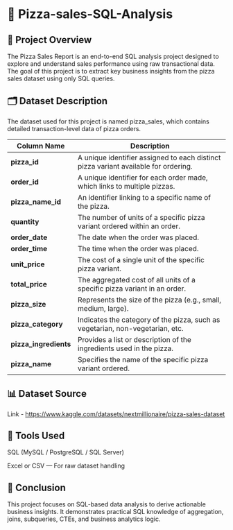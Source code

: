 # 🍕 Pizza-sales-SQL-Analysis

## 📘 Project Overview

The Pizza Sales Report is an end-to-end SQL analysis project designed to explore and understand sales performance using raw transactional data.
The goal of this project is to extract key business insights from the pizza sales dataset using only SQL queries.


## 🗂️ Dataset Description

The dataset used for this project is named pizza_sales, which contains detailed transaction-level data of pizza orders.

| Column Name           | Description                                                                               |
| --------------------- | ----------------------------------------------------------------------------------------  |
| **pizza_id**          | A unique identifier assigned to each distinct pizza variant available for ordering.       |
| **order_id**          | A unique identifier for each order made, which links to multiple pizzas.                  |
| **pizza_name_id**     | An identifier linking to a specific name of the pizza.                                    |
| **quantity**          | The number of units of a specific pizza variant ordered within an order.                  |
| **order_date**        | The date when the order was placed.                                                       |
| **order_time**        | The time when the order was placed.                                                       |
| **unit_price**        | The cost of a single unit of the specific pizza variant.                                  |
| **total_price**       | The aggregated cost of all units of a specific pizza variant in an order.                 |
| **pizza_size**        | Represents the size of the pizza (e.g., small, medium, large).                            |
| **pizza_category**    | Indicates the category of the pizza, such as vegetarian, non-vegetarian, etc.             |
| **pizza_ingredients** | Provides a list or description of the ingredients used in the pizza.                      |
| **pizza_name**        | Specifies the name of the specific pizza variant ordered.                                 |


## 📊 Dataset Source
Link - https://www.kaggle.com/datasets/nextmillionaire/pizza-sales-dataset


## 🧩 Tools Used

SQL (MySQL / PostgreSQL / SQL Server)

Excel or CSV — For raw dataset handling

## 🏁 Conclusion

This project focuses on SQL-based data analysis to derive actionable business insights.
It demonstrates practical SQL knowledge of aggregation, joins, subqueries, CTEs, and business analytics logic.
